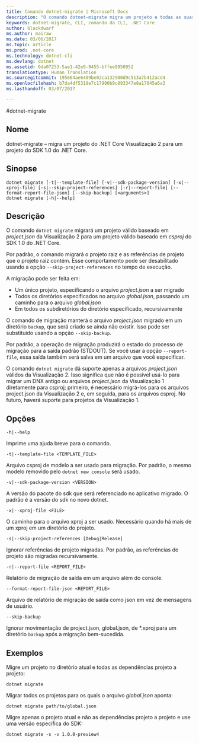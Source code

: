 ```yaml
---
title: Comando dotnet-migrate | Microsoft Docs
description: "O comando dotnet-migrate migra um projeto e todas as suas dependências."
keywords: dotnet-migrate, CLI, comando da CLI, .NET Core
author: blackdwarf
ms.author: mairaw
ms.date: 03/06/2017
ms.topic: article
ms.prod: .net-core
ms.technology: dotnet-cli
ms.devlang: dotnet
ms.assetid: 0da07253-5ae1-42e9-9455-bffee9950952
translationtype: Human Translation
ms.sourcegitcommit: 195664ae6409be02ca132900d9c513a7b412acd4
ms.openlocfilehash: b7da4df5319e7c17900b9c093347e8a17045a6a3
ms.lasthandoff: 03/07/2017

---
```

#<a name="dotnet-migrate"></a>dotnet-migrate

## <a name="name"></a>Nome 
dotnet-migrate – migra um projeto do .NET Core Visualização 2 para um projeto do SDK 1.0 do .NET Core.

## <a name="synopsis"></a>Sinopse

```
dotnet migrate [-t|--template-file] [-v|--sdk-package-version] [-x|--xproj-file] [-s|--skip-project-references] [-r|--report-file] [--format-report-file-json] [--skip-backup] [<arguments>]
dotnet migrate [-h|--help]
```

## <a name="description"></a>Descrição

O comando `dotnet migrate` migrará um projeto válido baseado em *project.json* da Visualização 2 para um projeto válido baseado em *csproj* do SDK 1.0 do .NET Core. 

Por padrão, o comando migrará o projeto raiz e as referências de projeto que o projeto raiz contém. Esse comportamento pode ser desabilitado usando a opção `--skip-project-references` no tempo de execução. 

A migração pode ser feita em:

* Um único projeto, especificando o arquivo *project.json* a ser migrado
* Todos os diretórios especificados no arquivo *global.json*, passando um caminho para o arquivo *global.json*
* Em todos os subdiretórios do diretório especificado, recursivamente 

O comando de migração manterá o arquivo *project.json* migrado em um diretório `backup`, que será criado se ainda não existir. Isso pode ser substituído usando a opção `--skip-backup`. 

Por padrão, a operação de migração produzirá o estado do processo de migração para a saída padrão (STDOUT). Se você usar a opção `--report-file`, essa saída também será salva em um arquivo que você especificar. 

O comando `dotnet migrate` dá suporte apenas a arquivos *project.json* válidos da Visualização 2. Isso significa que não é possível usá-lo para migrar um DNX antigo ou arquivos *project.json* da Visualização 1 diretamente para csproj; primeiro, é necessário migrá-los para os arquivos project.json da Visualização 2 e, em seguida, para os arquivos csproj. No futuro, haverá suporte para projetos da Visualização 1. 

## <a name="options"></a>Opções

`-h|--help`

Imprime uma ajuda breve para o comando.  

`-t|--template-file <TEMPLATE_FILE>`

Arquivo csproj de modelo a ser usado para migração. Por padrão, o mesmo modelo removido pelo `dotnet new console` será usado. 

`-v|--sdk-package-version <VERSION>`

A versão do pacote do sdk que será referenciado no aplicativo migrado. O padrão é a versão do sdk no novo dotnet.

`-x|--xproj-file <FILE>`

O caminho para o arquivo xproj a ser usado. Necessário quando há mais de um xproj em um diretório do projeto.

`-s|--skip-project-references [Debug|Release]`

Ignorar referências de projeto migradas. Por padrão, as referências de projeto são migradas recursivamente.

`-r|--report-file <REPORT_FILE>`

Relatório de migração de saída em um arquivo além do console.

`--format-report-file-json <REPORT_FILE>`

Arquivo de relatório de migração de saída como json em vez de mensagens de usuário.

`--skip-backup`

Ignorar movimentação de project.json, global.json, de \*.xproj para um diretório `backup` após a migração bem-sucedida.

## <a name="examples"></a>Exemplos

Migre um projeto no diretório atual e todas as dependências projeto a projeto:

`dotnet migrate`

Migrar todos os projetos para os quais o arquivo *global.json* aponta:

`dotnet migrate path/to/global.json`

Migre apenas o projeto atual e não as dependências projeto a projeto e use uma versão específica do SDK:

`dotnet migrate -s -v 1.0.0-preview4`
